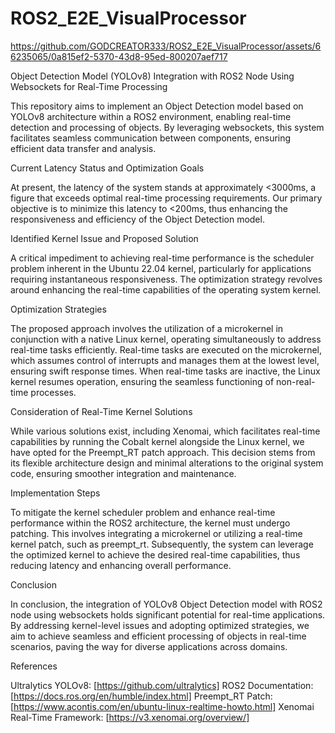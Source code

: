 # ROS2_E2E_VisualProcessor



https://github.com/GODCREATOR333/ROS2_E2E_VisualProcessor/assets/66235065/0a815ef2-5370-43d8-95ed-800207aef717

Object Detection Model (YOLOv8) Integration with ROS2 Node Using Websockets for Real-Time Processing

This repository aims to implement an Object Detection model based on YOLOv8 architecture within a ROS2 environment, enabling real-time detection and processing of objects. By leveraging websockets, this system facilitates seamless communication between components, ensuring efficient data transfer and analysis.

Current Latency Status and Optimization Goals

At present, the latency of the system stands at approximately <3000ms, a figure that exceeds optimal real-time processing requirements. Our primary objective is to minimize this latency to <200ms, thus enhancing the responsiveness and efficiency of the Object Detection model.

Identified Kernel Issue and Proposed Solution

A critical impediment to achieving real-time performance is the scheduler problem inherent in the Ubuntu 22.04 kernel, particularly for applications requiring instantaneous responsiveness. The optimization strategy revolves around enhancing the real-time capabilities of the operating system kernel.

Optimization Strategies

The proposed approach involves the utilization of a microkernel in conjunction with a native Linux kernel, operating simultaneously to address real-time tasks efficiently. Real-time tasks are executed on the microkernel, which assumes control of interrupts and manages them at the lowest level, ensuring swift response times. When real-time tasks are inactive, the Linux kernel resumes operation, ensuring the seamless functioning of non-real-time processes.

Consideration of Real-Time Kernel Solutions

While various solutions exist, including Xenomai, which facilitates real-time capabilities by running the Cobalt kernel alongside the Linux kernel, we have opted for the Preempt_RT patch approach. This decision stems from its flexible architecture design and minimal alterations to the original system code, ensuring smoother integration and maintenance.

Implementation Steps

To mitigate the kernel scheduler problem and enhance real-time performance within the ROS2 architecture, the kernel must undergo patching. This involves integrating a microkernel or utilizing a real-time kernel patch, such as preempt_rt. Subsequently, the system can leverage the optimized kernel to achieve the desired real-time capabilities, thus reducing latency and enhancing overall performance.

Conclusion

In conclusion, the integration of YOLOv8 Object Detection model with ROS2 node using websockets holds significant potential for real-time applications. By addressing kernel-level issues and adopting optimized strategies, we aim to achieve seamless and efficient processing of objects in real-time scenarios, paving the way for diverse applications across domains.

References

Ultralytics YOLOv8: [https://github.com/ultralytics]
ROS2 Documentation: [https://docs.ros.org/en/humble/index.html]
Preempt_RT Patch: [https://www.acontis.com/en/ubuntu-linux-realtime-howto.html]
Xenomai Real-Time Framework: [https://v3.xenomai.org/overview/]

